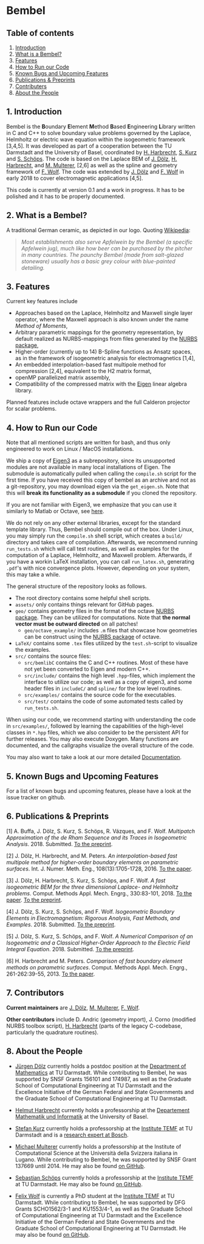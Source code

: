 <!-- Bembel v.01 -->
<!-- This file is part of Bembel, the higher order C++ boundary element library.
It was written as part of a cooperation of J. Doelz, H. Harbrecht, S. Kurz, 
M. Multerer, S. Schoeps, and F. Wolf at Technische Universtaet Darmstadt, 
Universitaet Basel, and Universita della Svizzera italiana, Lugano. This 
source code is subject to the GNU General Public License version 3 and 
provided WITHOUT ANY WARRANTY, see <http://www.bembel.eu> for further 
information. -->
# Bembel

## Table of contents
1. [Introduction](#introduction)
2. [What is a Bembel?](#whatis)
3. [Features](#features)
4. [How to Run our Code](#example)
5. [Known Bugs and Upcoming Features](#bugs)
6. [Publications & Preprints](#publications)
7. [Contributers](#contributors)
8. [About the People](#people)

## 1. Introduction <a name="introduction"></a>

Bembel is the 
**B**oundary **E**lement **M**ethod **B**ased **E**ngineering **L**ibrary 
written in C and C++ to solve boundary value problems governed by the Laplace,
Helmholtz or electric wave equation within the isogeometric framework [3,4,5]. 
It was developed as part of a cooperation between the TU Darmstadt and the 
University of Basel, coordinated by [H. Harbrecht](#HeHa), [S. Kurz](#SK) 
and [S. Schöps](#SSc). The code is based on the Laplace BEM of [J. Dölz](#JD),
 [H. Harbrecht](#HeHa), and [M. Multerer](#MM), [2,6] as well as the spline 
and geometry framework of [F. Wolf](#FW). The code was extended by 
[J. Dölz](#JD) and [F. Wolf](#FW) in early 2018 to cover electromagnetic 
applications [4,5].

This code is currently at version 0.1 and a work in progress. 
It has to be polished and it has to be properly documented.

## 2. What is a Bembel?<a name="whatis"></a>

A traditional German ceramic, as depicted in our logo. 
Quoting [Wikipedia](https://en.wikipedia.org/wiki/Apfelwein):

> *Most establishments also serve Apfelwein by the Bembel (a specific Apfelwein
jug), much like how beer can be purchased by the pitcher in many countries. The
paunchy Bembel (made from salt-glazed stoneware) usually has a basic grey colour
with blue-painted detailing.*

## 3. Features <a name="features"></a>

Current key features include

* Approaches based on the Laplace, Helmholtz and Maxwell single layer operator, 
where the Maxwell approach is also known under the name *Method of Moments*,
* Arbitrary parametric mappings for the geometry representation, by default
realized as NURBS-mappings from files generated by the
[NURBS package](https://octave.sourceforge.io/nurbs/),
* Higher-order (currently up to 14) B-Spline functions as Ansatz spaces, as in
the framework of isogeometric analysis for electromagnetics [1,4],
* An embedded interpolation-based fast multipole method for compression [2,4],
equivalent to the H2 matrix format,
* openMP parallelized matrix assembly,
* Compatibility of the compressed matrix with the 
[Eigen](http://eigen.tuxfamily.org/) linear algebra library.

Planned features include octave wrappers and the full Calderon projector for 
scalar problems.

## 4. How to Run our Code <a name="example"></a>

Note that all mentioned scripts are written for bash, and thus only engineered
to work on Linux / MacOS installations.

We ship a copy of [Eigen3](http://eigen.tuxfamily.org/index.php?title=Main_Page)
as a subrepository, since its unsupported modules are not available in many 
local installations of Eigen. The submodule is automatically pulled when calling
the `compile.sh` script for the first time.
If you have received this copy of bembel as an archive and not as a 
git-repository, you may download eigen via the `get_eigen.sh`. 
Note that this will **break its functionality as a submodule** if you cloned the
repository.

If you are not familiar with Eigen3, we emphasize that you can use it similarly
to Matlab or Octave, 
see [here](http://eigen.tuxfamily.org/dox/AsciiQuickReference.txt).

We do not rely on any other external libraries, except for the standard template
library. Thus, Bembel should compile out of the box. Under Linux, you may simply
run the `compile.sh` shell script, which creates a `build/` directory and takes
care of compilation. Afterwards, we recommend running `run_tests.sh` which will
call test routines, as well as examples for the computation of a Laplace,
Helmholtz, and Maxwell problem. Afterwards, if you have a workin LaTeX
installation, you can call `run_latex.sh`, generating `.pdf`'s with nice
convergence plots. However, depending on your system, this may take a while.

The general structure of the repository looks as follows.

* The root directory contains some helpful shell scripts.
* `assets/` only contains things relevant for GitHub pages.
* `geo/` contains geometry files in the format of the octave 
[NURBS package](https://octave.sourceforge.io/nurbs/). 
They can be utilized for computations. Note that 
**the normal vector must be outward directed** on all patches!
  * `geo/octave_example/` includes `.m` files that showcase how geometries can be
  construct using the [NURBS package](https://octave.sourceforge.io/nurbs/) 
  of octave.
* `LaTeX/` contains some `.tex` files utilized by the `test.sh`-script
to visualize the examples.
* `src/` contains the source files:
  * `src/bemlibC` contains the C and C++ routines. Most of these have not yet
  been converted to Eigen and modern C++.
  * `src/include/` contains the high level `.hpp`-files, which implement the
  interface to utilize our code; as well as a copy of eigen3, and some header
  files in `includeC/` and `spline/` for the low level routines.
  * `src/examples/` contains the source code for the executables.
  * `src/test/` contains the code of some automated tests called by `run_tests.sh`.

When using our code, we recommend starting with understanding the code in
`src/examples/`, followed by learning the capabilities of the high-level classes
in `*.hpp` files, which we also consider to be the persistent API for further
releases.
You may also execute Doxygen. Many functions are documented, and the callgraphs
visualize the overall structure of the code.

You may also want to take a look at our more detailed
[Documentation](./assets/DOC.md).

## 5. Known Bugs and Upcoming Features <a name="bugs"></a>

For a list of known bugs and upcoming features, please have a look at 
the issue tracker on github.

## 6. Publications & Preprints <a name="publications"></a>

[1] A. Buffa, J. Dölz, S. Kurz, S. Schöps, R. Vázques, and F. Wolf. 
*Multipatch Approximation of the de Rham Sequence and its Traces in Isogeometric 
Analysis*. 2018. Submitted. [To the preprint](https://arxiv.org/abs/1806.01062).

[2] J. Dölz, H. Harbrecht, and M. Peters. *An interpolation-based fast multipole
method for higher-order boundary elements on parametric surfaces*. Int. J. Numer. Meth. Eng., 108(13):1705-1728, 2016.
[To the paper](https://onlinelibrary.wiley.com/doi/pdf/10.1002/nme.5274).

[3] J. Dölz, H. Harbrecht, S. Kurz, S. Schöps, and F. Wolf. *A fast isogeometric
BEM for the three dimensional Laplace- and Helmholtz problems*. Comput. Methods Appl. Mech. Engrg., 330:83-101, 2018. 
[To the paper](https://www.sciencedirect.com/science/article/pii/S0045782517306916). 
[To the preprint](https://arxiv.org/abs/1708.09162).

[4] J. Dölz, S. Kurz, S. Schöps, and F. Wolf. *Isogeometric Boundary Elements in 
Electromagnetism: Rigorous Analysis, Fast Methods, and Examples*. 2018.
Submitted. [To the preprint](https://arxiv.org/abs/1807.03097).

[5] J. Dölz, S. Kurz, S. Schöps, and F. Wolf. *A Numerical Comparison of an
Isogeometric and a Classical Higher-Order Approach to the Electric Field 
Integral Equation*. 2018. Submitted. [To the preprint](https://arxiv.org/abs/1807.03628).

[6] H. Harbrecht and M. Peters. *Comparison of fast boundary element methods on
parametric surfaces*. Comput. Methods Appl. Mech. Engrg., 261-262:39-55, 2013. 
[To the paper](https://www.sciencedirect.com/science/article/pii/S0045782513000819).

## 7. Contributors <a name="contributors"></a>

**Current maintainers** are [J. Dölz](#JD), [M. Multerer](#MM), [F. Wolf](#FW).

**Other contributors** include D. Andric (geometry import), 
J. Corno (modified NURBS toolbox script),
[H. Harbrecht](#HeHa) (parts of the legacy C-codebase,
particularly the quadrature routines).

## 8. About the People <a name="people"></a>

* [Jürgen Dölz](https://www.mathematik.tu-darmstadt.de/fb/personal/details/juergen_doelz.de.jsp) 
<a name="JD"></a> currently holds a postdoc position at the 
[Department of Mathematics](https://www.mathematik.tu-darmstadt.de/fb/index.de.jsp)
at TU Darmstadt. While contributing to Bembel, he was supported by SNSF Grants 156101 
and 174987, as well as the Graduate School of Computational Engineering at TU Darmstadt
and the Excellence Initiative of the German Federal and State Governments and
the Graduate School of Computational Engineering at TU Darmstadt.

* [Helmut Harbrecht](https://cm.dmi.unibas.ch/) 
<a name="HeHa"></a> currently holds a professorship at the 
[Departement Mathematik und Informatik](https://dmi.unibas.ch/de/home/) 
at the University of Basel.

* [Stefan Kurz](https://www.temf.tu-darmstadt.de/temf/mitarbeiter/mitarbeiterdetails_57408.en.jsp)
<a name="SK"></a> currently holds a professorship at the 
[Institute TEMF](https://www.temf.tu-darmstadt.de/temf/index.en.jsp) 
at TU Darmstadt and is a 
[research expert at Bosch](https://www.bosch.com/research/know-how/research-experts/prof-dr-stefan-kurz/).

* [Michael Multerer](https://www.ics.usi.ch/index.php/people-detail-page/297-prof-michael-multerer) 
<a name="MM"></a> currently holds a professorship 
at the Institute of Computational Science at the Università della Svizzera italiana in Lugano. 
While contributing to Bembel, he was supported by SNSF Grant 137669 until 2014. 
He may also be found [on GitHub](https://github.com/muchip).

* [Sebastian Schöps](https://www.cem.tu-darmstadt.de/cem/group/ref_group_details_27328.en.jsp
)<a name="SSc"></a> currently holds a professorship at the 
[Institute TEMF](https://www.temf.tu-darmstadt.de/temf/index.en.jsp) 
at TU Darmstadt. He may also be found [on GitHub](https://github.com/schoeps).

* [Felix Wolf](https://www.cem.tu-darmstadt.de/cem/group/ref_group_details_57665.en.jsp) 
<a name="FW"></a>is currently a PhD student at the 
[Institute TEMF](https://www.temf.tu-darmstadt.de/temf/index.en.jsp) at TU Darmstadt. 
While contributing to Bembel, he was supported by DFG Grants SCHO1562/3-1
and KU1553/4-1, as well as the Graduate School of Computational Engineering 
at TU Darmstadt and the Excellence Initiative of the German Federal and
State Governments and the Graduate School of Computational Engineering 
at TU Darmstadt. He may also be found 
[on GitHub](https://github.com/coffeedrinkingpenguin).
